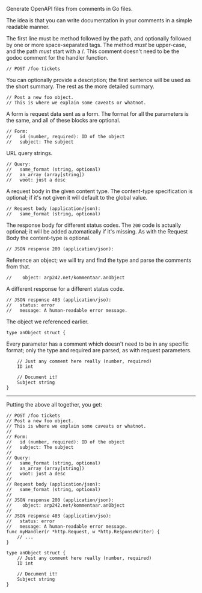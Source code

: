 Generate OpenAPI files from comments in Go files.

The idea is that you can write documentation in your comments in a simple
readable manner.

The first line must be method followed by the path, and optionally followed by
one or more space-separated tags. The method *must* be upper-case, and the path
*must* start with a /. This comment doesn't need to be the godoc comment for the
handler function.

	// POST /foo tickets

You can optionally provide a description; the first sentence will be used as the
short summary. The rest as the more detailed summary.

	// Post a new foo object.
	// This is where we explain some caveats or whatnot.

A form is request data sent as a form. The format for all the parameters is the
same, and all of these blocks are optional.

	// Form:
	//   id (number, required): ID of the object
	//   subject: The subject

URL query strings.

	// Query:
	//   same_format (string, optional)
	//   an_array (array[string])
	//   woot: just a desc

A request body in the given content type. The content-type specification is
optional; if it's not given it will default to the global value.

	// Request body (application/json):
	//   same_format (string, optional)

The response body for different status codes. The `200` code is actually
optional; it will be added automatically if it's missing. As with the Request
Body the content-type is optional.

	// JSON response 200 (application/json):

Reference an object; we will try and find the type and parse the comments from
that.

	//    object: arp242.net/kommentaar.anObject

A different response for a different status code.

	// JSON response 403 (application/jso):
	//   status: error
	//   message: A human-readable error message.

The object we referenced earlier.

	type anObject struct {

Every parameter has a comment which doesn't need to be in any specific format;
only the type and required are parsed, as with request parameters.

		// Just any comment here really (number, required)
		ID int

		// Document it!
		Subject string
	}

---

Putting the above all together, you get:

	// POST /foo tickets
	// Post a new foo object.
	// This is where we explain some caveats or whatnot.
	//
	// Form:
	//   id (number, required): ID of the object
	//   subject: The subject
	//
	// Query:
	//   same_format (string, optional)
	//   an_array (array[string])
	//   woot: just a desc
	//
	// Request body (application/json):
	//   same_format (string, optional)
	//
	// JSON response 200 (application/json):
	//    object: arp242.net/kommentaar.anObject
	//
	// JSON response 403 (application/jso):
	//   status: error
	//   message: A human-readable error message.
	func myHandler(r *http.Request, w *http.ResponseWriter) {
		// ...
	}

	type anObject struct {
		// Just any comment here really (number, required)
		ID int

		// Document it!
		Subject string
	}
